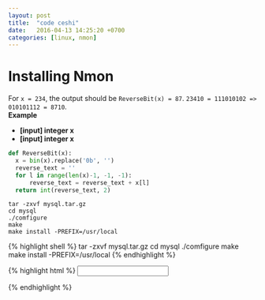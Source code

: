 ```yaml
---
layout: post
title:  "code ceshi"
date:   2016-04-13 14:25:20 +0700
categories: [linux, nmon]
---
```


# Installing Nmon  
For `x = 234`, the output should be `ReverseBit(x) = 87`.
`23410 = 111010102 => 010101112 = 8710`.  
**Example**  
* **[input] integer x**  
* **[input] integer x**  

```python
def ReverseBit(x):
  x = bin(x).replace('0b', '')
  reverse_text = ''
  for l in range(len(x)-1, -1, -1):
      reverse_text = reverse_text + x[l]
  return int(reverse_text, 2)
```
```shell
tar -zxvf mysql.tar.gz
cd mysql
./comfigure
make
make install -PREFIX=/usr/local
```

{% highlight shell %}
tar -zxvf mysql.tar.gz
cd mysql
./comfigure
make
make install -PREFIX=/usr/local
{% endhighlight %}

{% highlight html %}
<input id="id_price" type="number" min=0 onkeypress="return isNumber(event)"/>
<script type="text/javascript">
function isNumber(evt) {
    evt = (evt) ? evt : window.event;
    var charCode = (evt.which) ? evt.which : evt.keyCode;
    if (charCode > 31 && (charCode < 48 || charCode > 57)) {
        return false;
    }
    return true;
}
</script>
{% endhighlight %}


